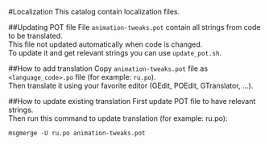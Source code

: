 #Localization
This catalog contain localization files.

##Updating POT file
File `animation-tweaks.pot` contain all strings from code to be translated.<br>
This file not updated automatically when code is changed.<br>
To update it and get relevant strings you can use `update_pot.sh`.

##How to add translation
Copy `animation-tweaks.pot` file as `<language_code>.po` file (for example: `ru.po`).<br>
Then translate it using your favorite editor (GEdit, POEdit, GTranslator, ...).

##How to update existing translation
First update POT file to have relevant strings.<br>
Then run this command to update translation (for example: ru.po):

    msgmerge -U ru.po animation-tweaks.pot

